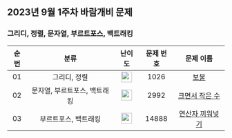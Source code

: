 ## 2023년 9월 1주차 바람개비 문제

### 그리디, 정렬, 문자열, 부르트포스, 백트래킹

| 순번 | 분류 | 난이도 | 문제 번호 | 문제 이름 |
| :-----: | :-----: | :-----: | :-----: | :-----: |
| 01 | 그리디, 정렬 | <img height="25px" width="25px" src="https://static.solved.ac/tier_small/7.svg"/> | 1026 | [보물](https://www.acmicpc.net/problem/1026) |
| 02 | 문자열, 부르트포스, 백트래킹 | <img height="25px" width="25px" src="https://static.solved.ac/tier_small/8.svg"/> | 2992 | [크면서 작은 수](https://www.acmicpc.net/problem/2992) |
| 03 | 부르트포스, 백트래킹 | <img height="25px" width="25px" src="https://static.solved.ac/tier_small/10.svg"/> | 14888 | [연산자 끼워넣기](https://www.acmicpc.net/problem/14888) |
